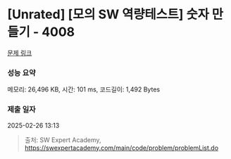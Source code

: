 # [Unrated] [모의 SW 역량테스트] 숫자 만들기 - 4008 

[문제 링크](https://swexpertacademy.com/main/code/problem/problemDetail.do?contestProbId=AWIeRZV6kBUDFAVH) 

### 성능 요약

메모리: 26,496 KB, 시간: 101 ms, 코드길이: 1,492 Bytes

### 제출 일자

2025-02-26 13:13



> 출처: SW Expert Academy, https://swexpertacademy.com/main/code/problem/problemList.do